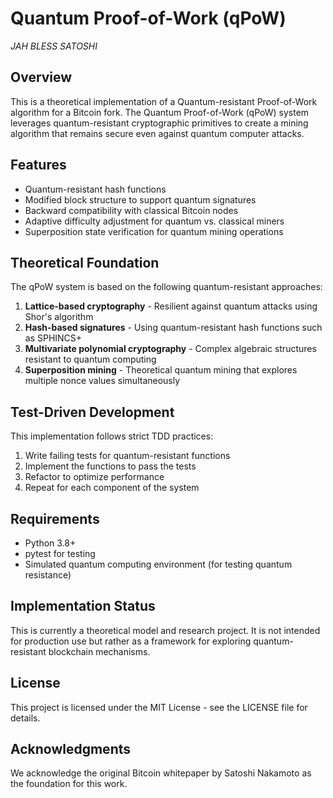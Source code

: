 # Quantum Proof-of-Work (qPoW)

*JAH BLESS SATOSHI*

## Overview

This is a theoretical implementation of a Quantum-resistant Proof-of-Work algorithm for a Bitcoin fork. The Quantum Proof-of-Work (qPoW) system leverages quantum-resistant cryptographic primitives to create a mining algorithm that remains secure even against quantum computer attacks.

## Features

- Quantum-resistant hash functions
- Modified block structure to support quantum signatures
- Backward compatibility with classical Bitcoin nodes
- Adaptive difficulty adjustment for quantum vs. classical miners
- Superposition state verification for quantum mining operations

## Theoretical Foundation

The qPoW system is based on the following quantum-resistant approaches:

1. **Lattice-based cryptography** - Resilient against quantum attacks using Shor's algorithm
2. **Hash-based signatures** - Using quantum-resistant hash functions such as SPHINCS+
3. **Multivariate polynomial cryptography** - Complex algebraic structures resistant to quantum computing
4. **Superposition mining** - Theoretical quantum mining that explores multiple nonce values simultaneously

## Test-Driven Development

This implementation follows strict TDD practices:

1. Write failing tests for quantum-resistant functions
2. Implement the functions to pass the tests
3. Refactor to optimize performance
4. Repeat for each component of the system

## Requirements

- Python 3.8+
- pytest for testing
- Simulated quantum computing environment (for testing quantum resistance)

## Implementation Status

This is currently a theoretical model and research project. It is not intended for production use but rather as a framework for exploring quantum-resistant blockchain mechanisms.

## License

This project is licensed under the MIT License - see the LICENSE file for details.

## Acknowledgments

We acknowledge the original Bitcoin whitepaper by Satoshi Nakamoto as the foundation for this work.
